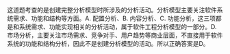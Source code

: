 这道题考查的是创建完整分析模型时所涉及的分析活动。分析模型主要关注软件系统需求、功能和结构等方面。A. 配置分析、B. 内容分析、C. 功能分析，这三项都是和系统需求、功能实现相关的分析活动，属于软件工程分析模型的一部分。D. 市场分析，主要关注市场需求、竞争对手、用户趋势等商业层面，不直接用于软件系统的功能和结构分析，因此不是创建分析模型的活动。所以正确答案是D。